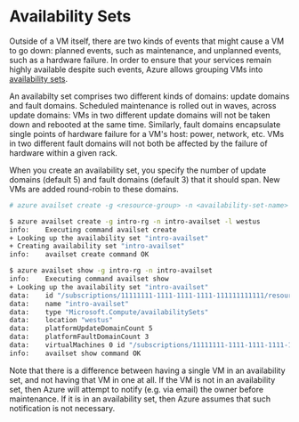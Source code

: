 Availability Sets
=================

Outside of a VM itself, there are two kinds of events that might cause a VM
to go down: planned events, such as maintenance, and unplanned events, such
as a hardware failure.  In order to ensure that your services remain highly
available despite such events, Azure allows grouping VMs into [availability
sets](https://docs.microsoft.com/en-us/azure/virtual-machines/virtual-machines-linux-manage-availability).

An availabilty set comprises two different kinds of domains: 
update domains and fault domains.  Scheduled maintenance is rolled out
in waves, across update domains: VMs in two different update domains will
not be taken down and rebooted at the same time.  Similarly, fault domains
encapsulate single points of hardware failure for a VM's host: power, network,
etc.  VMs in two different fault domains will not both be affected by the
failure of hardware within a given rack.

When you create an availability set, you specify the number of update
domains (default 5) and fault domains (default 3) that it should span.  New
VMs are added round-robin to these domains.

```bash
# azure availset create -g <resource-group> -n <availability-set-name> -l <location> -a <update-domains> -b <fault-domains>

$ azure availset create -g intro-rg -n intro-availset -l westus
info:    Executing command availset create
+ Looking up the availability set "intro-availset"                             
+ Creating availability set "intro-availset"                                   
info:    availset create command OK
```

```bash
$ azure availset show -g intro-rg -n intro-availset
info:    Executing command availset show
+ Looking up the availability set "intro-availset"                             
data:    id "/subscriptions/11111111-1111-1111-1111-111111111111/resourceGroups/intro-rg/providers/Microsoft.Compute/availabilitySets/intro-availset"
data:    name "intro-availset"
data:    type "Microsoft.Compute/availabilitySets"
data:    location "westus"
data:    platformUpdateDomainCount 5
data:    platformFaultDomainCount 3
data:    virtualMachines 0 id "/subscriptions/11111111-1111-1111-1111-111111111111/resourceGroups/INTRO-RG/providers/Microsoft.Compute/virtualMachines/INTRO-VM-BE1"
info:    availset show command OK
```

Note that there is a difference between having a single VM in an availability
set, and not having that VM in one at all.  If the VM is not in an availability
set, then Azure will attempt to notify (e.g. via email) the owner before
maintenance.  If it is in an availability set, then Azure assumes that such
notification is not necessary.
